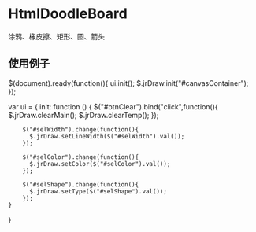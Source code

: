 # HtmlDoodleBoard
涂鸦、橡皮擦、矩形、圆、箭头


## 使用例子
$(document).ready(function(){
  ui.init();
  $.jrDraw.init("#canvasContainer");
});

var ui = {
    init: function () {
        $("#btnClear").bind("click",function(){
          $.jrDraw.clearMain();
          $.jrDraw.clearTemp();
        });

        $("#selWidth").change(function(){
		  $.jrDraw.setLineWidth($("#selWidth").val());
		});

        $("#selColor").change(function(){
		  $.jrDraw.setColor($("#selColor").val());
		});

        $("#selShape").change(function(){
		  $.jrDraw.setType($("#selShape").val());
		});
    }
}
